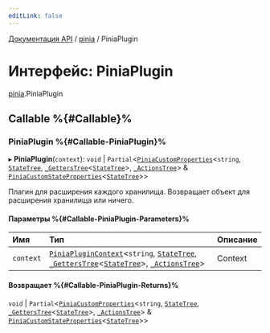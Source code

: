 ```yaml
---
editLink: false
---
```


[Документация API](../index.md) / [pinia](../modules/pinia.md) / PiniaPlugin

# Интерфейс: PiniaPlugin

[pinia](../modules/pinia.md).PiniaPlugin

## Callable %{#Callable}%

### PiniaPlugin %{#Callable-PiniaPlugin}%

▸ **PiniaPlugin**(`context`): `void` \| `Partial`<[`PiniaCustomProperties`](pinia.PiniaCustomProperties.md)<`string`, [`StateTree`](../modules/pinia.md#statetree), [`_GettersTree`](../modules/pinia.md#_getterstree)<[`StateTree`](../modules/pinia.md#statetree)\>, [`_ActionsTree`](../modules/pinia.md#_actionstree)\> & [`PiniaCustomStateProperties`](pinia.PiniaCustomStateProperties.md)<[`StateTree`](../modules/pinia.md#statetree)\>\>

Плагин для расширения каждого хранилища. Возвращает объект для расширения хранилища или ничего.

#### Параметры %{#Callable-PiniaPlugin-Parameters}%

| Имя       | Тип                                                                                                                                                                                                                                                                 | Описание |
| :-------- | :------------------------------------------------------------------------------------------------------------------------------------------------------------------------------------------------------------------------------------------------------------------ | :------- |
| `context` | [`PiniaPluginContext`](pinia.PiniaPluginContext.md)<`string`, [`StateTree`](../modules/pinia.md#statetree), [`_GettersTree`](../modules/pinia.md#_getterstree)<[`StateTree`](../modules/pinia.md#statetree)\>, [`_ActionsTree`](../modules/pinia.md#_actionstree)\> | Context  |

#### Возвращает %{#Callable-PiniaPlugin-Returns}%

`void` \| `Partial`<[`PiniaCustomProperties`](pinia.PiniaCustomProperties.md)<`string`, [`StateTree`](../modules/pinia.md#statetree), [`_GettersTree`](../modules/pinia.md#_getterstree)<[`StateTree`](../modules/pinia.md#statetree)\>, [`_ActionsTree`](../modules/pinia.md#_actionstree)\> & [`PiniaCustomStateProperties`](pinia.PiniaCustomStateProperties.md)<[`StateTree`](../modules/pinia.md#statetree)\>\>

